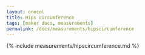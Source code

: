 ```yaml
---
layout: onecol
title: Hips circumference
tags: [maker docs, measurements]
permalink: /docs/measurements/hipscircumference
---
```

{% include measurements/hipscircumference.md %}

